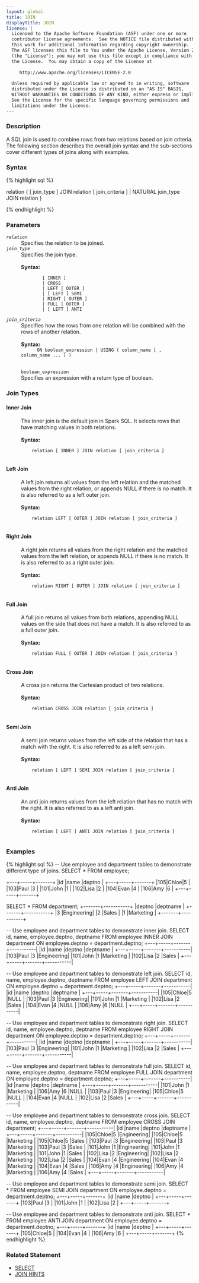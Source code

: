 ```yaml
---
layout: global
title: JOIN
displayTitle: JOIN
license: |
  Licensed to the Apache Software Foundation (ASF) under one or more
  contributor license agreements.  See the NOTICE file distributed with
  this work for additional information regarding copyright ownership.
  The ASF licenses this file to You under the Apache License, Version 2.0
  (the "License"); you may not use this file except in compliance with
  the License.  You may obtain a copy of the License at
 
     http://www.apache.org/licenses/LICENSE-2.0
 
  Unless required by applicable law or agreed to in writing, software
  distributed under the License is distributed on an "AS IS" BASIS,
  WITHOUT WARRANTIES OR CONDITIONS OF ANY KIND, either express or implied.
  See the License for the specific language governing permissions and
  limitations under the License.
---
```

### Description

A SQL join is used to combine rows from two relations based on join criteria. The following section describes the overall join syntax and the sub-sections cover different types of joins along with examples.

### Syntax
{% highlight sql %}

relation { [ join_type ] JOIN relation [ join_criteria ] | NATURAL join_type JOIN relation }

{% endhighlight %}

### Parameters
<dl>
  <dt><code><em>relation</em></code></dt>
  <dd>
    Specifies the relation to be joined.
  </dd>
  <dt><code><em>join_type</em></code></dt>
  <dd>
    Specifies the join type.<br><br>
    <b>Syntax:</b><br>
      <code>
        [ INNER ]
        | CROSS
        | LEFT [ OUTER ]
        | [ LEFT ] SEMI
        | RIGHT [ OUTER ]
        | FULL [ OUTER ]
        | [ LEFT ] ANTI
      </code>
  </dd>
  <dt><code><em>join_criteria</em></code></dt>
  <dd>
    Specifies how the rows from one relation will be combined with the rows of another relation.<br><br>
    <b>Syntax:</b>
      <code>
      ON boolean_expression | USING ( column_name [ , column_name ... ] )
      </code> <br><br>
      <code>boolean_expression</code><br>
      Specifies an expression with a return type of boolean.
  </dd>
</dl>

### Join Types

#### <b>Inner Join</b>
<dd>
The inner join is the default join in Spark SQL. It selects rows that have matching values in both relations.<br><br>
  <b>Syntax:</b><br>
    <code>
    relation [ INNER ] JOIN relation [ join_criteria ]
    </code>
</dd>

#### <b>Left Join </b>
<dd>
A left join returns all values from the left relation and the matched values from the right relation, or appends NULL if there is no match. It is also referred to as a left outer join.<br><br>
  <b>Syntax:</b><br>
    <code>
    relation LEFT [ OUTER ] JOIN relation [ join_criteria ]
    </code>
</dd>

#### <b>Right Join </b>
<dd>
A right join returns all values from the right relation and the matched values from the left relation, or appends NULL if there is no match. It is also referred to as a right outer join.<br><br>
  <b>Syntax:</b><br>
    <code>
    relation RIGHT [ OUTER ] JOIN relation [ join_criteria ]
    </code>
</dd>

#### <b>Full Join </b>
<dd>
A full join returns all values from both relations, appending NULL values on the side that does not have a match. It is also referred to as a full outer join.<br><br>
  <b>Syntax:</b><br>
    <code>
    relation FULL [ OUTER ] JOIN relation [ join_criteria ]
    </code>
</dd>

#### <b>Cross Join </b>
<dd>
A cross join returns the Cartesian product of two relations.<br><br>
  <b>Syntax:</b><br>
    <code>
    relation CROSS JOIN relation [ join_criteria ]
    </code>
</dd>

#### <b>Semi Join </b>
<dd>
A semi join returns values from the left side of the relation that has a match with the right. It is also referred to as a left semi join.<br><br>
  <b>Syntax:</b><br>
    <code>
    relation [ LEFT ] SEMI JOIN relation [ join_criteria ]
    </code>
</dd>

#### <b>Anti Join </b>
<dd>
An anti join returns values from the left relation that has no match with the right. It is also referred to as a left anti join.<br><br>
  <b>Syntax:</b><br>
    <code>
    relation [ LEFT ] ANTI JOIN relation [ join_criteria ]
    </code>
</dd>

### Examples
{% highlight sql %}
-- Use employee and department tables to demonstrate different type of joins.
SELECT * FROM employee;

  +---+-----+-------+
  |id |name |deptno |
  +---+-----+-------+
  |105|Chloe|5      |
  |103|Paul |3      |
  |101|John |1      |
  |102|Lisa |2      |
  |104|Evan |4      |
  |106|Amy  |6      |
  +---+-----+-------+

SELECT * FROM department;
  +-------+-----------+
  |deptno |deptname   |
  +-------+-----------+
  |3      |Engineering|
  |2      |Sales      |
  |1      |Marketing  |
  +-------+-----------+

-- Use employee and department tables to demonstrate inner join.
SELECT id, name, employee.deptno, deptname
  FROM employee INNER JOIN department ON employee.deptno = department.deptno;
  +---+-----+-------+-----------|
  |id |name |deptno |deptname   |
  +---+-----+-------+-----------|
  |103|Paul |3      |Engineering|
  |101|John |1      |Marketing  |
  |102|Lisa |2      |Sales      |
  +---+-----+-------+-----------|

-- Use employee and department tables to demonstrate left join.
SELECT id, name, employee.deptno, deptname
  FROM employee LEFT JOIN department ON employee.deptno = department.deptno;
  +---+-----+-------+-----------|
  |id |name |deptno |deptname   |
  +---+-----+-------+-----------|
  |105|Chloe|5      |NULL       |
  |103|Paul |3      |Engineering|
  |101|John |1      |Marketing  |
  |102|Lisa |2      |Sales      |
  |104|Evan |4      |NULL       |
  |106|Amy  |6      |NULL       |
  +---+-----+-------+-----------|

-- Use employee and department tables to demonstrate right join.
SELECT id, name, employee.deptno, deptname
  FROM employee RIGHT JOIN department ON employee.deptno = department.deptno;
  +---+-----+-------+-----------|
  |id |name |deptno |deptname   |
  +---+-----+-------+-----------|
  |103|Paul |3      |Engineering|
  |101|John |1      |Marketing  |
  |102|Lisa |2      |Sales      |
  +---+-----+-------+-----------|

-- Use employee and department tables to demonstrate full join.
SELECT id, name, employee.deptno, deptname
  FROM employee FULL JOIN department ON employee.deptno = department.deptno;
  +---+-----+-------+-----------|
  |id |name |deptno |deptname   |
  +---+-----+-------+-----------|
  |101|John |1      |Marketing  |
  |106|Amy  |6      |NULL       |
  |103|Paul |3      |Engineering|
  |105|Chloe|5      |NULL       |
  |104|Evan |4      |NULL       |
  |102|Lisa |2      |Sales      |
  +---+-----+-------+-----------|

-- Use employee and department tables to demonstrate cross join.
SELECT id, name, employee.deptno, deptname FROM employee CROSS JOIN department;
  +---+-----+-------+-----------|
  |id |name |deptno |deptname   |
  +---+-----+-------+-----------|
  |105|Chloe|5      |Engineering|
  |105|Chloe|5      |Marketing  |
  |105|Chloe|5      |Sales      |
  |103|Paul |3      |Engineering|
  |103|Paul |3      |Marketing  |
  |103|Paul |3      |Sales      |
  |101|John |1      |Engineering|
  |101|John |1      |Marketing  |
  |101|John |1      |Sales      |
  |102|Lisa |2      |Engineering|
  |102|Lisa |2      |Marketing  |
  |102|Lisa |2      |Sales      |
  |104|Evan |4      |Engineering|
  |104|Evan |4      |Marketing  |
  |104|Evan |4      |Sales      |
  |106|Amy  |4      |Engineering|
  |106|Amy  |4      |Marketing  |
  |106|Amy  |4      |Sales      |
  +---+-----+-------+-----------|

-- Use employee and department tables to demonstrate semi join.
SELECT * FROM employee SEMI JOIN department ON employee.deptno = department.deptno;
  +---+-----+-------+
  |id |name |deptno |
  +---+-----+-------+
  |103|Paul |3      |
  |101|John |1      |
  |102|Lisa |2      |
  +---+-----+-------+

-- Use employee and department tables to demonstrate anti join.
SELECT * FROM employee ANTI JOIN department ON employee.deptno = department.deptno;
  +---+-----+-------+
  |id |name |deptno |
  +---+-----+-------+
  |105|Chloe|5      |
  |104|Evan |4      |
  |106|Amy  |6      |
  +---+-----+-------+
{% endhighlight %}


### Related Statement
- [SELECT](sql-ref-syntax-qry-select.html)
- [JOIN HINTS](sql-ref-syntax-qry-select-hints.html)